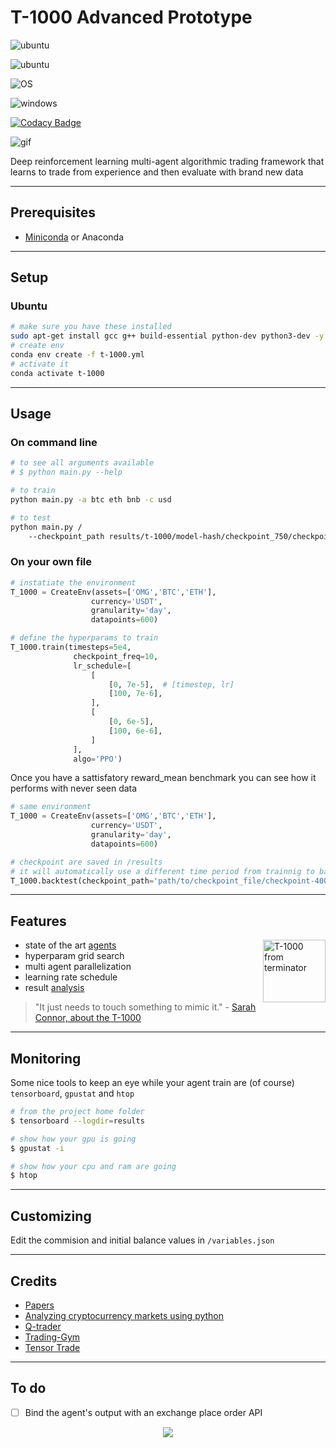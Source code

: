 # T-1000 Advanced Prototype

![ubuntu](https://img.shields.io/badge/ubuntu-supported-000.svg?colorA=00cc25&longCache=true&style=for-the-badge "ubuntu")

![ubuntu](https://img.shields.io/badge/tested_on-ubuntu-000.svg?colorA=00cc25&longCache=true&style=for-the-badge "ubuntu")

![OS](https://img.shields.io/badge/OS-unkown-000.svg?colorA=&longCache=true&style=for-the-badge "OS")

![windows](https://img.shields.io/badge/windows-not_supported-000.svg?colorA=d11431&longCache=true&style=for-the-badge "windows")

[![Codacy Badge](https://api.codacy.com/project/badge/Grade/ebdf89dcba744a3c8aafdda210d3aeb6)](https://app.codacy.com/app/Draichi/cryptocurrency_prediction?utm_source=github.com&utm_medium=referral&utm_content=Draichi/cryptocurrency_prediction&utm_campaign=Badge_Grade_Dashboard)

![gif](assets/t-1000.gif)

Deep reinforcement learning multi-agent algorithmic trading framework that learns to trade from experience and then evaluate with brand new data

* * *

## Prerequisites

-   [Miniconda](https://conda.io/docs/user-guide/install/index.html) or Anaconda

* * *

## Setup

### Ubuntu

```sh
# make sure you have these installed
sudo apt-get install gcc g++ build-essential python-dev python3-dev -y
# create env
conda env create -f t-1000.yml
# activate it
conda activate t-1000
```

* * *

## Usage

### On command line

```sh
# to see all arguments available
# $ python main.py --help

# to train
python main.py -a btc eth bnb -c usd

# to test
python main.py /
    --checkpoint_path results/t-1000/model-hash/checkpoint_750/checkpoint-750
```

### On your own file

```py
# instatiate the environment
T_1000 = CreateEnv(assets=['OMG','BTC','ETH'],
                  currency='USDT',
                  granularity='day',
                  datapoints=600)

# define the hyperparams to train
T_1000.train(timesteps=5e4,
              checkpoint_freq=10,
              lr_schedule=[
                  [
                      [0, 7e-5],  # [timestep, lr]
                      [100, 7e-6],
                  ],
                  [
                      [0, 6e-5],
                      [100, 6e-6],
                  ]
              ],
              algo='PPO')

```

Once you have a sattisfatory reward_mean benchmark you can see how it performs with never seen data

```py
# same environment
T_1000 = CreateEnv(assets=['OMG','BTC','ETH'],
                  currency='USDT',
                  granularity='day',
                  datapoints=600)

# checkpoint are saved in /results
# it will automatically use a different time period from trainnig to backtest
T_1000.backtest(checkpoint_path='path/to/checkpoint_file/checkpoint-400')
```

* * *

## Features
<img src="assets/t-1000.png" align="right"
     title="T-1000 from terminator" width="100">

-   state of the art [agents](https://ray.readthedocs.io/en/latest/rllib-algorithms.html)
-   hyperparam grid search
-   multi agent parallelization
-   learning rate schedule
-   result [analysis](https://ray.readthedocs.io/en/latest/tune-package-ref.html#ray.tune.Analysis)

> "It just needs to touch something to mimic it." - [Sarah Connor, about the T-1000](https://terminator.fandom.com/wiki/T-1000)

* * *

## Monitoring

Some nice tools to keep an eye while your agent train are (of course) `tensorboard`, `gpustat` and `htop`

```sh
# from the project home folder
$ tensorboard --logdir=results

# show how your gpu is going
$ gpustat -i

# show how your cpu and ram are going
$ htop
```
* * *

## Customizing

Edit the commision and initial balance values in `/variables.json`

* * *

## Credits

-   [Papers](https://github.com/Draichi/Portfolio-Management-list/blob/master/README.md)
-   [Analyzing cryptocurrency markets using python](https://blog.patricktriest.com/analyzing-cryptocurrencies-python/)
-   [Q-trader](https://github.com/edwardhdlu/q-trader)
-   [Trading-Gym](https://github.com/thedimlebowski/Trading-Gym)
-   [Tensor Trade](https://github.com/notadamking/tensortrade)

* * *

## To do

-   [ ] Bind the agent's output with an exchange place order API

<div style="text-align:center">
  <img src="https://img.shields.io/badge/fork_it,_fix_it-open_pull_request-101947.svg?colorA=104047&longCache=true&style=for-the-badge"/>
</div>
